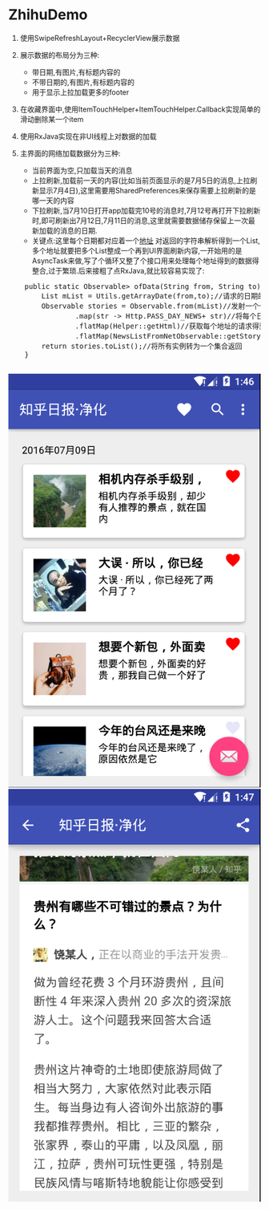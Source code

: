 # ZhihuDemo

1. 使用SwipeRefreshLayout+RecyclerView展示数据
2. 展示数据的布局分为三种:
	+ 带日期,有图片,有标题内容的
	+ 不带日期的,有图片,有标题内容的
	+ 用于显示上拉加载更多的footer
3. 在收藏界面中,使用ItemTouchHelper+ItemTouchHelper.Callback实现简单的滑动删除某一个item
4. 使用RxJava实现在非UI线程上对数据的加载
5. 主界面的网络加载数据分为三种:
	+ 当前界面为空,只加载当天的消息
	+ 上拉刷新,加载前一天的内容(比如当前页面显示的是7月5日的消息,上拉刷新显示7月4日),这里需要用SharedPreferences来保存需要上拉刷新的是哪一天的内容
	+ 下拉刷新,当7月10日打开app加载完10号的消息时,7月12号再打开下拉刷新时,即可刷新出7月12日,7月11日的消息,这里就需要数据储存保留上一次最新加载的消息的日期.
	+ 关键点:这里每个日期都对应着一个[地址][1] 对返回的字符串解析得到一个List,多个地址就要把多个List整成一个再到UI界面刷新内容,一开始用的是AsyncTask来做,写了个循环又整了个接口用来处理每个地址得到的数据得整合,过于繁琐.后来接粗了点RxJava,就比较容易实现了:

	<pre>
	public static Observable<List<NewsBean>> ofData(String from, String to) {  
        List<String> mList = Utils.getArrayDate(from,to);//请求的日期的集合
        Observable<NewsBean> stories = Observable.from(mList)//发射一个个日期
                .map(str -> Http.PASS_DAY_NEWS+ str)//将每个日期转化为实际请求地址
                .flatMap(Helper::getHtml)//获取每个地址的请求得到的字符串
                .flatMap(NewsListFromNetObservable::getStory);//将每个字符串转为多个实例
        return stories.toList();//将所有实例转为一个集合返回
    }
	</pre>





[1]:http://news.at.zhihu.com/api/4/news/before/20160710
![Aaron Swartz](https://raw.githubusercontent.com/action-hong/MarkdownPhotos/master/pic1.PNG)
![Aaron Swartz](https://raw.githubusercontent.com/action-hong/MarkdownPhotos/master/pic2.PNG)
